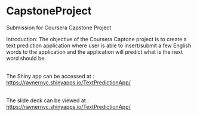 # CapstoneProject
Submission for Coursera Capstone Project

Introduction:
The objective of the Coursera Captone project is to create a text prediction application where user is able to insert/submit a few English words to the application and the application will predict what is the next word should be.

<BR>The Shiny app can be accessed at : 
<BR>https://raynernyc.shinyapps.io/TextPredictionApp/

<BR>The slide deck can be viewed at :
<BR>https://raynernyc.shinyapps.io/TextPredictionApp/</small>
